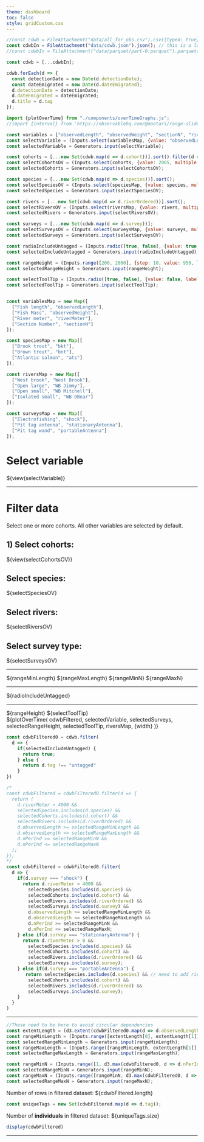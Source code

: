 ```yaml
---
theme: dashboard
toc: false
style: gridCustom.css
---
```


```js
//const cdwb = FileAttachment("data/all_for_obs.csv").csv({typed: true});
const cdwbIn = FileAttachment("data/cdwb.json").json(); // this is a lot faster than the parquet file
//const cdwbIn = FileAttachment("data/parquet/part-0.parquet").parquet();
```


```js
const cdwb = [...cdwbIn];

cdwb.forEach(d => {
  const detectionDate = new Date(d.detectionDate); 
  const dateEmigrated = new Date(d.dateEmigrated); 
  d.detectionDate = detectionDate;
  d.dateEmigrated = dateEmigrated;
  d.title = d.tag
});
```

```js
import {plotOverTime} from "./components/overTimeGraphs.js";
//import {interval} from 'https://observablehq.com/@mootari/range-slider';
```

```js
const variables = ["observedLength", "observedWeight", "sectionN", "riverMeter"];
const selectVariable = (Inputs.select(variablesMap, {value: "observedLength", multiple: false, width: 80}));
const selectedVariable = Generators.input(selectVariable);

const cohorts = [...new Set(cdwb.map(d => d.cohort))].sort().filter(d => isFinite(d));
const selectCohortsOV = (Inputs.select(cohorts, {value: 2005, multiple: 4, width: 20}));
const selectedCohorts = Generators.input(selectCohortsOV);

const species = [...new Set(cdwb.map(d => d.species))].sort();
const selectSpeciesOV = (Inputs.select(speciesMap, {value: species, multiple: true, width: 70}));
const selectedSpecies = Generators.input(selectSpeciesOV);

const rivers = [...new Set(cdwb.map(d => d.riverOrdered))].sort();
const selectRiversOV = (Inputs.select(riversMap, {value: rivers, multiple: true, width: 70}));
const selectedRivers = Generators.input(selectRiversOV);

const surveys = [...new Set(cdwb.map(d => d.survey))];
const selectSurveysOV = (Inputs.select(surveysMap, {value: surveys, multiple: true, width: 70}));
const selectedSurveys = Generators.input(selectSurveysOV);

const radioIncludeUntagged = (Inputs.radio([true, false], {value: true, label: "Include untagged fish?"}));
const selectedIncludeUntagged = Generators.input(radioIncludeUntagged);

const rangeHeight = (Inputs.range([200, 2000], {step: 10, value: 950, label: 'Chart height', width: 160}));
const selectedRangeHeight = Generators.input(rangeHeight);

const selectToolTip = (Inputs.radio([true, false], {value: false, label: "Show tool tip?"}));
const selectedToolTip = Generators.input(selectToolTip);
```

```js

const variablesMap = new Map([
  ["Fish length", "observedLength"],
  ["Fish Mass", "observedWeight"],
  ["River meter", "riverMeter"],
  ["Section Number", "sectionN"]
]);

const speciesMap = new Map([
  ["Brook trout", "bkt"],
  ["Brown trout", "bnt"],
  ["Atlantic salmon", "ats"]
]);

const riversMap = new Map([
  ["West brook", "West Brook"],
  ["Open large", "WB Jimmy"],
  ["Open small", "WB Mitchell"],
  ["Isolated small", "WB OBear"]
]);

const surveysMap = new Map([
  ["Electrofishing", "shock"],
  ["Pit tag antenna", "stationaryAntenna"],
  ["Pit tag wand", "portableAntenna"]
]);
```

<div class="wrapper2">
  <div class="card selectors">
    <h1 style="margin-bottom: 20px"><strong>Select variable</strong></h1>
      <div style="margin-top: 10px; margin-bottom: 0px">
        ${view(selectVariable)}
      </div>
      <hr>
    <h1 style="margin-bottom: 20px"><strong>Filter data</strong></h1>
    Select one or more cohorts. All other variables are selected by default.
    <div style="margin-top: 20px">
      <h2>1) Select cohorts:</h2>
      ${view(selectCohortsOV)}
    </div>
    <div style="margin-top: 20px">
      <h2>Select species:</h2>
      ${selectSpeciesOV}
    </div>
    <div style="margin-top: 20px">
      <h2>Select rivers:</h2>
      ${selectRiversOV}
    </div>
    <div style="margin-top: 20px">
      <h2>Select survey type:</h2>
      ${selectSurveysOV}
    </div>
    <hr>
    ${rangeMinLength}
    ${rangeMaxLength}
    ${rangeMinN}
    ${rangeMaxN}
    <hr>
    ${radioIncludeUntagged}
    <hr>
    ${rangeHeight}
    ${selectToolTip}
  </div>
  <div class="card rasterGraph">
    <div>
      ${plotOverTime(
        cdwbFiltered,
        selectedVariable,
        selectedSurveys,
        selectedRangeHeight,
        selectedToolTip,
        riversMap,
        {width}
      )}
    </div>
  </div>
</div>

```js
const cdwbFiltered0 = cdwb.filter(
  d => {
    if(selectedIncludeUntagged) {
      return true;
    } else {
      return d.tag !== "untagged"
    } 
})
```

```js
/*
const cdwbFiltered = cdwbFiltered0.filter(d => {
  return (
    d.riverMeter > 4000 &&
    selectedSpecies.includes(d.species) &&
    selectedCohorts.includes(d.cohort) &&
    selectedRivers.includes(d.riverOrdered) &&
    d.observedLength >= selectedRangeMinLength &&
    d.observedLength <= selectedRangeMaxLength &&
    d.nPerInd >= selectedRangeMinN &&
    d.nPerInd <= selectedRangeMaxN
  );
});
*/
const cdwbFiltered = cdwbFiltered0.filter(
  d => {
    if(d.survey === "shock") {
      return d.riverMeter > 4000 && 
        selectedSpecies.includes(d.species) &&
        selectedCohorts.includes(d.cohort) &&
        selectedRivers.includes(d.riverOrdered) &&
        selectedSurveys.includes(d.survey) &&
        d.observedLength >= selectedRangeMinLength &&
        d.observedLength <= selectedRangeMaxLength &&
        d.nPerInd >= selectedRangeMinN &&
        d.nPerInd <= selectedRangeMaxN;
    } else if(d.survey === "stationaryAntenna") {
      return d.riverMeter > 0 && 
        selectedSpecies.includes(d.species) &&
        selectedCohorts.includes(d.cohort) &&
        selectedRivers.includes(d.riverOrdered) &&
        selectedSurveys.includes(d.survey);
    } else if(d.survey === "portableAntenna") {
       return selectedSpecies.includes(d.species) && // need to add riverMeter to survey==portableAntenna
        selectedCohorts.includes(d.cohort) &&
        selectedRivers.includes(d.riverOrdered) &&
        selectedSurveys.includes(d.survey);
    }
  }
)
```

---

```js
//These need to be here to avoid circular dependencies
const extentLength = (d3.extent(cdwbFiltered0.map(d => d.observedLength)))
const rangeMinLength = (Inputs.range([extentLength[0], extentLength[1]], {step: 10, value: extentLength[0], label: 'Minimum fish length:', width: 150}));
const selectedRangeMinLength = Generators.input(rangeMinLength);
const rangeMaxLength = (Inputs.range([rangeMinLength, extentLength[1]], {step: 10, value: extentLength[1], label: 'Maximum fish length:', width: 150}));
const selectedRangeMaxLength = Generators.input(rangeMaxLength);

const rangeMinN = (Inputs.range([1, d3.max(cdwbFiltered0, d => d.nPerInd)], {step: 1, value: 1, label: 'Minimum num obs/fish:', width: 150}));
const selectedRangeMinN = Generators.input(rangeMinN);
const rangeMaxN = (Inputs.range([rangeMinN, d3.max(cdwbFiltered0, d => d.nPerInd)], {step: 1, value: d3.max(cdwbFiltered0, d => d.nPerInd), label: 'Maximum num obs/fish:', width: 150}));
const selectedRangeMaxN = Generators.input(rangeMaxN);
```

Number of rows in filtered dataset: ${cdwbFiltered.length}  

```js
const uniqueTags = new Set(cdwbFiltered.map(d => d.tag));
```

Number of **individuals** in filtered dataset: ${uniqueTags.size}

```js
display(cdwbFiltered)
```

---
